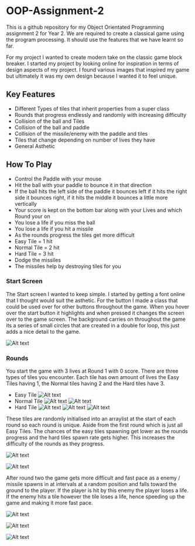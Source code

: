 # OOP-Assignment-2
This is a github repository for my Object Orientated Programming assignment 2 for Year 2. We are required to create a classical game using the program processing. It should use the features that we have learnt so far.

For my project I wanted to create modern take on the classic game block breaker. I started my project by looking online for inspiration in terms of design aspects of my project. I found various images that inspired my game but ultimately it was my own design because I wanted it to feel unique.

## Key Features
- Different Types of tiles that inherit properties from a super class
- Rounds that progress endlessly and randomly with increasing difficulty
- Collision of the ball and Tiles
- Collision of the ball and paddle 
- Collision of the missile/enemy with the paddle and tiles
- Tiles that change depending on number of lives they have
- General Asthetic

How To Play
------
* Control the Paddle with your mouse
* Hit the ball with your paddle to bounce it in that direction
* If the ball hits the left side of the paddle it bounces left if it hits the right side it bounces right, if it hits the middle it bounces a little more vertically
* Your score is kept on the bottom bar along with your Lives and which Round your on
* You lose a life if you miss the ball
* You lose a life if you hit a missile 
* As the rounds progress the tiles get more difficult
* Easy Tile = 1 hit
* Normal Tile = 2 hit
* Hard Tile = 3 hit
* Dodge the missiles
* The missiles help by destroying tiles for you

### Start Screen
The Start screen I wanted to keep simple. I started by getting a font online that I thought would suit the asthetic. For the button I made a class that could be used over for other buttons throughout the game. When you hover over the start button it highlights and when pressed it changes the screen over to the game screen. The background carries on throughout the game its a series of small circles that are created in a double for loop, this just adds a nice detail to the game.

![Alt text](https://github.com/Superdizzy17/OOP-Assignment-2/blob/master/StartScreen.png "Start Screen")

### Rounds
You start the game with 3 lives at Round 1 with 0 score. There are three types of tiles you encounter. Each tile has own amount of lives the Easy Tiles having 1, the Normal tiles having 2 and the Hard tiles have 3.
- Easy Tile ![Alt text](https://github.com/Superdizzy17/OOP-Assignment-2/blob/master/EasyTile.png "Easy Tile")
- Normal Tile ![Alt text](https://github.com/Superdizzy17/OOP-Assignment-2/blob/master/NormalTileFull.png "Normal Tile Full Health") ![Alt text](https://github.com/Superdizzy17/OOP-Assignment-2/blob/master/NormalTile1.png "Normal Tile - 1 Health")
- Hard Tile ![Alt text](https://github.com/Superdizzy17/OOP-Assignment-2/blob/master/HardTileFull.png "Hard Tile Full Health") ![Alt text](https://github.com/Superdizzy17/OOP-Assignment-2/blob/master/HardTile2.png "Hard Tile - 1 Health") ![Alt text](https://github.com/Superdizzy17/OOP-Assignment-2/blob/master/HardTile3.png "Hard Tile 1 Health")

These tiles are randomly initialised into an arraylist at the start of each round so each round is unique. Aside from the first round which is just all Easy Tiles. The chances of the easy tiles spawning get lower as the rounds progress and the hard tiles spawn rate gets higher. This increases the difficulty of the rounds as they progress.

![Alt text](https://github.com/Superdizzy17/OOP-Assignment-2/blob/master/Round1.png "Round 1")

![Alt text](https://github.com/Superdizzy17/OOP-Assignment-2/blob/master/Round2.png "Round 2")

After round two the game gets more difficult and fast pace as a enemy / missile spawns in at intervals at a random position and falls toward the ground to the player. If the player is hit by this enemy the player loses a life. If the enemy hits a tile however the tile loses a life, hence speeding up the game and making it more fast pace. 

![Alt text](https://github.com/Superdizzy17/OOP-Assignment-2/blob/master/Round3.png "Round 3")

![Alt text](https://github.com/Superdizzy17/OOP-Assignment-2/blob/master/Round4.png "Round 4")

![Alt text](https://github.com/Superdizzy17/OOP-Assignment-2/blob/master/Round5.png "Round 5")




